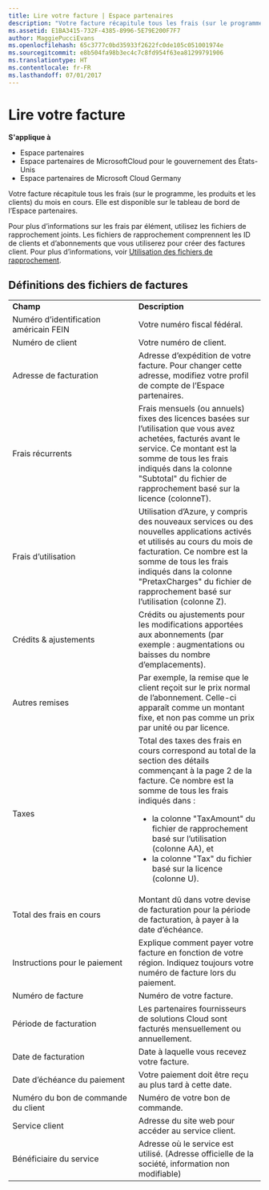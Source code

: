 ```yaml
---
title: Lire votre facture | Espace partenaires
description: "Votre facture récapitule tous les frais (sur le programme, les produits et les clients) du mois en cours. Elle est disponible sur le tableau de bord de l’Espace partenaires."
ms.assetid: E1BA3415-732F-4385-8996-5E79E200F7F7
author: MaggiePucciEvans
ms.openlocfilehash: 65c3777c0bd35933f2622fc0de105c051001974e
ms.sourcegitcommit: e8b504fa98b3ec4c7c8fd954f63ea81299791906
ms.translationtype: HT
ms.contentlocale: fr-FR
ms.lasthandoff: 07/01/2017
---
```

# <a name="read-your-bill"></a>Lire votre facture

**S'applique à**

-  Espace partenaires
-  Espace partenaires de MicrosoftCloud pour le gouvernement des États-Unis
-  Espace partenaires de Microsoft Cloud Germany

Votre facture récapitule tous les frais (sur le programme, les produits et les clients) du mois en cours. Elle est disponible sur le tableau de bord de l’Espace partenaires.

Pour plus d’informations sur les frais par élément, utilisez les fichiers de rapprochement joints. Les fichiers de rapprochement comprennent les ID de clients et d’abonnements que vous utiliserez pour créer des factures client. Pour plus d’informations, voir [Utilisation des fichiers de rapprochement](use-the-reconciliation-files.md).

## <a name="invoice-file-definitions"></a>Définitions des fichiers de factures


<table>
<colgroup>
<col width="50%" />
<col width="50%" />
</colgroup>
<tbody>
<tr class="odd">
<td><strong>Champ</strong></td>
<td><strong>Description</strong></td>
</tr>
<tr class="even">
<td>Numéro d’identification américain FEIN</td>
<td>Votre numéro fiscal fédéral.</td>
</tr>
<tr class="odd">
<td>Numéro de client</td>
<td>Votre numéro de client.</td>
</tr>
<tr class="even">
<td>Adresse de facturation</td>
<td>Adresse d’expédition de votre facture. Pour changer cette adresse, modifiez votre profil de compte de l’Espace partenaires.</td>
</tr>
<tr class="odd">
<td>Frais récurrents</td>
<td>Frais mensuels (ou annuels) fixes des licences basées sur l’utilisation que vous avez achetées, facturés avant le service. Ce montant est la somme de tous les frais indiqués dans la colonne &quot;Subtotal&quot; du fichier de rapprochement basé sur la licence (colonneT).</td>
</tr>
<tr class="even">
<td>Frais d’utilisation</td>
<td>Utilisation d’Azure, y compris des nouveaux services ou des nouvelles applications activés et utilisés au cours du mois de facturation. Ce nombre est la somme de tous les frais indiqués dans la colonne &quot;PretaxCharges&quot; du fichier de rapprochement basé sur l’utilisation (colonne&nbsp;Z).</td>
</tr>
<tr class="odd">
<td>Crédits &amp; ajustements</td>
<td>Crédits ou ajustements pour les modifications apportées aux abonnements (par exemple : augmentations ou baisses du nombre d’emplacements).</td>
</tr>
<tr class="even">
<td>Autres remises</td>
<td>Par exemple, la remise que le client reçoit sur le prix normal de l’abonnement. Celle-ci apparaît comme un montant fixe, et non pas comme un prix par unité ou par licence.</td>
</tr>
<tr class="odd">
<td>Taxes</td>
<td>Total des taxes des frais en cours correspond au total de la section des détails commençant à la page&nbsp;2 de la facture. Ce nombre est la somme de tous les frais indiqués dans&nbsp;:
<ul>
<li>la colonne &quot;TaxAmount&quot; du fichier de rapprochement basé sur l’utilisation (colonne&nbsp;AA), et</li>
<li>la colonne &quot;Tax&quot; du fichier basé sur la licence (colonne&nbsp;U).</li>
</ul></td>
</tr>
<tr class="even">
<td>Total des frais en cours</td>
<td>Montant dû dans votre devise de facturation pour la période de facturation, à payer à la date d’échéance.</td>
</tr>
<tr class="odd">
<td>Instructions pour le paiement</td>
<td>Explique comment payer votre facture en fonction de votre région. Indiquez toujours votre numéro de facture lors du paiement.</td>
</tr>
<tr class="even">
<td>Numéro de facture</td>
<td>Numéro de votre facture.</td>
</tr>
<tr class="odd">
<td>Période de facturation</td>
<td>Les partenaires fournisseurs de solutions Cloud sont facturés mensuellement ou annuellement.</td>
</tr>
<tr class="even">
<td>Date de facturation</td>
<td>Date à laquelle vous recevez votre facture.</td>
</tr>
<tr class="odd">
<td>Date d’échéance du paiement</td>
<td>Votre paiement doit être reçu au plus tard à cette date.</td>
</tr>
<tr class="even">
<td>Numéro du bon de commande du client</td>
<td>Numéro de votre bon de commande.</td>
</tr>
<tr class="odd">
<td>Service client</td>
<td>Adresse du site web pour accéder au service client.</td>
</tr>
<tr class="even">
<td>Bénéficiaire du service</td>
<td>Adresse où le service est utilisé. (Adresse officielle de la société, information non modifiable)</td>
</tr>
</tbody>
</table>

 

 

 



